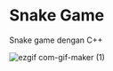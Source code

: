 # Snake Game

Snake game dengan C++

![ezgif com-gif-maker (1)](https://github.com/ReyhanHerdi/Ular/assets/90316516/e3064b3b-1636-4024-80ec-9fe59a79340e)
